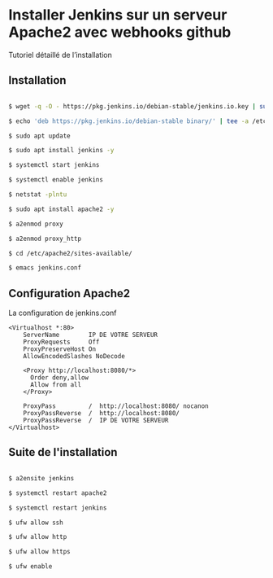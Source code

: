 # Installer Jenkins sur un serveur Apache2 avec webhooks github

Tutoriel détaillé de l’installation

## Installation


```bash

$ wget -q -O - https://pkg.jenkins.io/debian-stable/jenkins.io.key | sudo apt-key add -

$ echo 'deb https://pkg.jenkins.io/debian-stable binary/' | tee -a /etc/apt/sources.list

$ sudo apt update

$ sudo apt install jenkins -y

$ systemctl start jenkins

$ systemctl enable jenkins

$ netstat -plntu

$ sudo apt install apache2 -y

$ a2enmod proxy

$ a2enmod proxy_http

$ cd /etc/apache2/sites-available/

$ emacs jenkins.conf

```

## Configuration Apache2

La configuration de jenkins.conf

```
<Virtualhost *:80>
    ServerName        IP DE VOTRE SERVEUR
    ProxyRequests     Off
    ProxyPreserveHost On
    AllowEncodedSlashes NoDecode
 
    <Proxy http://localhost:8080/*>
      Order deny,allow
      Allow from all
    </Proxy>
 
    ProxyPass         /  http://localhost:8080/ nocanon
    ProxyPassReverse  /  http://localhost:8080/
    ProxyPassReverse  /  IP DE VOTRE SERVEUR
</Virtualhost>
```

## Suite de l'installation


```bash

$ a2ensite jenkins

$ systemctl restart apache2

$ systemctl restart jenkins

$ ufw allow ssh

$ ufw allow http

$ ufw allow https

$ ufw enable
```